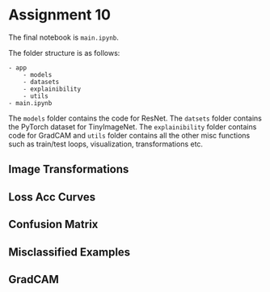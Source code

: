 # Assignment 10

The final notebook is `main.ipynb`.

The folder structure is as follows:

```
- app
    - models
    - datasets
    - explainibility
    - utils
- main.ipynb
```

The `models` folder contains the code for ResNet. The `datsets` folder contains the PyTorch dataset for TinyImageNet. The `explainibility` folder contains code for GradCAM and `utils` folder contains all the other misc functions such as train/test loops, visualization, transformations etc.

## Image Transformations

## Loss Acc Curves

## Confusion Matrix

## Misclassified Examples

## GradCAM
